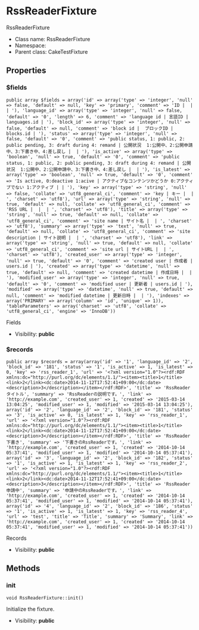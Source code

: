RssReaderFixture
===============

RssReaderFixture




* Class name: RssReaderFixture
* Namespace: 
* Parent class: CakeTestFixture





Properties
----------


### $fields

    public array $fields = array('id' => array('type' => 'integer', 'null' => false, 'default' => null, 'key' => 'primary', 'comment' => 'ID |  |  | '), 'language_id' => array('type' => 'integer', 'null' => false, 'default' => '0', 'length' => 6, 'comment' => 'language id | 言語ID | languages.id | '), 'block_id' => array('type' => 'integer', 'null' => false, 'default' => null, 'comment' => 'block id |  ブロックID | blocks.id | '), 'status' => array('type' => 'integer', 'null' => false, 'default' => '0', 'comment' => 'public status, 1: public, 2: public pending, 3: draft during 4: remand | 公開状況  1:公開中、2:公開申請中、3:下書き中、4:差し戻し |  | '), 'is_active' => array('type' => 'boolean', 'null' => true, 'default' => '0', 'comment' => 'public status, 1: public, 2: public pending, 3: draft during 4: remand | 公開状況  1:公開中、2:公開申請中、3:下書き中、4:差し戻し |  | '), 'is_latest' => array('type' => 'boolean', 'null' => true, 'default' => '0', 'comment' => 'Is active, 0:deactive 1:acive | アクティブなコンテンツかどうか 0:アクティブでない 1:アクティブ | | '), 'key' => array('type' => 'string', 'null' => false, 'collate' => 'utf8_general_ci', 'comment' => 'key | キー |  | ', 'charset' => 'utf8'), 'url' => array('type' => 'string', 'null' => true, 'default' => null, 'collate' => 'utf8_general_ci', 'comment' => 'RSS URL |  |  | ', 'charset' => 'utf8'), 'title' => array('type' => 'string', 'null' => true, 'default' => null, 'collate' => 'utf8_general_ci', 'comment' => 'site name | サイト名 |  | ', 'charset' => 'utf8'), 'summary' => array('type' => 'text', 'null' => true, 'default' => null, 'collate' => 'utf8_general_ci', 'comment' => 'site description | サイト説明 |  | ', 'charset' => 'utf8'), 'link' => array('type' => 'string', 'null' => true, 'default' => null, 'collate' => 'utf8_general_ci', 'comment' => 'site url | サイトURL |  | ', 'charset' => 'utf8'), 'created_user' => array('type' => 'integer', 'null' => true, 'default' => '0', 'comment' => 'created user | 作成者 | users.id | '), 'created' => array('type' => 'datetime', 'null' => true, 'default' => null, 'comment' => 'created datetime | 作成日時 |  | '), 'modified_user' => array('type' => 'integer', 'null' => true, 'default' => '0', 'comment' => 'modified user | 更新者 | users.id | '), 'modified' => array('type' => 'datetime', 'null' => true, 'default' => null, 'comment' => 'modified datetime | 更新日時 |  | '), 'indexes' => array('PRIMARY' => array('column' => 'id', 'unique' => 1)), 'tableParameters' => array('charset' => 'utf8', 'collate' => 'utf8_general_ci', 'engine' => 'InnoDB'))

Fields



* Visibility: **public**


### $records

    public array $records = array(array('id' => '1', 'language_id' => '2', 'block_id' => '181', 'status' => '1', 'is_active' => 1, 'is_latest' => 0, 'key' => 'rss_reader_1', 'url' => '<?xml version="1.0"?><rdf:RDF xmlns:dc="http://purl.org/dc/elements/1.1/"><item><title>1</title><link>2</link><dc:date>2014-11-12T17:52:41+09:00</dc:date><description>3</description></item></rdf:RDF>', 'title' => 'RssReaderタイトル', 'summary' => 'RssReaderの説明です。', 'link' => 'http://example.com', 'created_user' => 1, 'created' => '2015-03-14 13:04:25', 'modified_user' => 1, 'modified' => '2015-03-14 13:04:25'), array('id' => '2', 'language_id' => '2', 'block_id' => '181', 'status' => '3', 'is_active' => 0, 'is_latest' => 1, 'key' => 'rss_reader_1', 'url' => '<?xml version="1.0"?><rdf:RDF xmlns:dc="http://purl.org/dc/elements/1.1/"><item><title>1</title><link>2</link><dc:date>2014-11-12T17:52:41+09:00</dc:date><description>3</description></item></rdf:RDF>', 'title' => 'RssReader下書き', 'summary' => '下書きのRssReaderです。', 'link' => 'http://example.com', 'created_user' => 1, 'created' => '2014-10-14 05:37:41', 'modified_user' => 1, 'modified' => '2014-10-14 05:37:41'), array('id' => '3', 'language_id' => '2', 'block_id' => '182', 'status' => '1', 'is_active' => 1, 'is_latest' => 1, 'key' => 'rss_reader_2', 'url' => '<?xml version="1.0"?><rdf:RDF xmlns:dc="http://purl.org/dc/elements/1.1/"><item><title>1</title><link>2</link><dc:date>2014-11-12T17:52:41+09:00</dc:date><description>3</description></item></rdf:RDF>', 'title' => 'RssReader申請中', 'summary' => '申請中のRssReaderです。', 'link' => 'http://example.com', 'created_user' => 1, 'created' => '2014-10-14 05:37:41', 'modified_user' => 1, 'modified' => '2014-10-14 05:37:41'), array('id' => '4', 'language_id' => '2', 'block_id' => '186', 'status' => '1', 'is_active' => 1, 'is_latest' => 1, 'key' => 'rss_reader_4', 'url' => 'test', 'title' => 'Title', 'summary' => 'Summary', 'link' => 'http://example.com', 'created_user' => 1, 'created' => '2014-10-14 05:37:41', 'modified_user' => 1, 'modified' => '2014-10-14 05:37:41'))

Records



* Visibility: **public**


Methods
-------


### init

    void RssReaderFixture::init()

Initialize the fixture.



* Visibility: **public**



